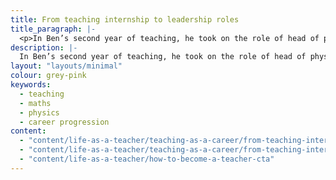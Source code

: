 ```yaml
---
title: From teaching internship to leadership roles
title_paragraph: |-
  <p>In Ben’s second year of teaching, he took on the role of head of physics. Only 3 years later, he was promoted to assistant head of maths.</p>
description: |-
  In Ben’s second year of teaching, he took on the role of head of physics. Only 3 years later, he was promoted to assistant head of maths.
layout: "layouts/minimal"
colour: grey-pink
keywords:
  - teaching
  - maths
  - physics
  - career progression
content: 
  - "content/life-as-a-teacher/teaching-as-a-career/from-teaching-intern-to-leadership-roles/header" 
  - "content/life-as-a-teacher/teaching-as-a-career/from-teaching-intern-to-leadership-roles/article"
  - "content/life-as-a-teacher/how-to-become-a-teacher-cta"
---
```

